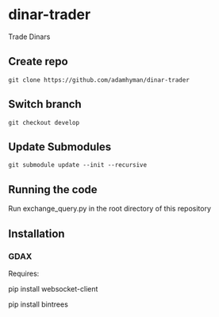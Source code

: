 # dinar-trader
Trade Dinars

## Create repo
`git clone https://github.com/adamhyman/dinar-trader`

## Switch branch
`git checkout develop`

## Update Submodules
`git submodule update --init --recursive`

## Running the code
Run exchange_query.py in the root directory of this repository

## Installation
### GDAX

Requires:

pip install websocket-client

pip install bintrees
